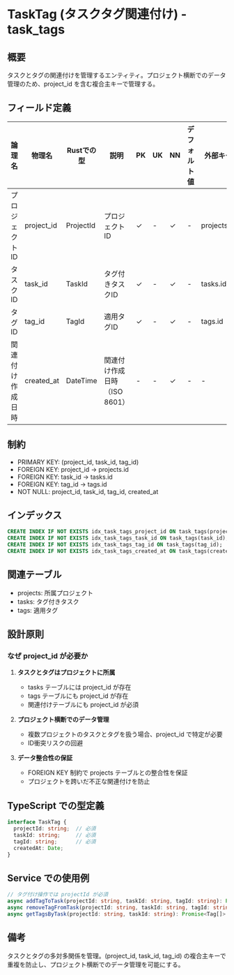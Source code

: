 # TaskTag (タスクタグ関連付け) - task_tags

## 概要
タスクとタグの関連付けを管理するエンティティ。プロジェクト横断でのデータ管理のため、project_id を含む複合主キーで管理する。

## フィールド定義

| 論理名 | 物理名 | Rustでの型 | 説明 | PK | UK | NN | デフォルト値 | 外部キー | PostgreSQL型 | SQLite型 | TypeScript型 |
|--------|--------|-----------|------|----|----|----|-----------|---------|-----------|---------|-----------|
| プロジェクトID | project_id | ProjectId | プロジェクトID | ✓ | - | ✓ | - | projects.id | UUID | TEXT | string |
| タスクID | task_id | TaskId | タグ付きタスクID | ✓ | - | ✓ | - | tasks.id | UUID | TEXT | string |
| タグID | tag_id | TagId | 適用タグID | ✓ | - | ✓ | - | tags.id | UUID | TEXT | string |
| 関連付け作成日時 | created_at | DateTime<Utc> | 関連付け作成日時（ISO 8601） | - | - | ✓ | - | - | TIMESTAMPTZ | TEXT | string |

## 制約
- PRIMARY KEY: (project_id, task_id, tag_id)
- FOREIGN KEY: project_id → projects.id
- FOREIGN KEY: task_id → tasks.id
- FOREIGN KEY: tag_id → tags.id
- NOT NULL: project_id, task_id, tag_id, created_at

## インデックス
```sql
CREATE INDEX IF NOT EXISTS idx_task_tags_project_id ON task_tags(project_id);
CREATE INDEX IF NOT EXISTS idx_task_tags_task_id ON task_tags(task_id);
CREATE INDEX IF NOT EXISTS idx_task_tags_tag_id ON task_tags(tag_id);
CREATE INDEX IF NOT EXISTS idx_task_tags_created_at ON task_tags(created_at);
```

## 関連テーブル
- projects: 所属プロジェクト
- tasks: タグ付きタスク
- tags: 適用タグ

## 設計原則

### なぜ project_id が必要か

1. **タスクとタグはプロジェクトに所属**
   - tasks テーブルには project_id が存在
   - tags テーブルにも project_id が存在
   - 関連付けテーブルにも project_id が必須

2. **プロジェクト横断でのデータ管理**
   - 複数プロジェクトのタスクとタグを扱う場合、project_id で特定が必要
   - ID衝突リスクの回避

3. **データ整合性の保証**
   - FOREIGN KEY 制約で projects テーブルとの整合性を保証
   - プロジェクトを跨いだ不正な関連付けを防止

## TypeScript での型定義

```typescript
interface TaskTag {
  projectId: string;  // 必須
  taskId: string;     // 必須
  tagId: string;      // 必須
  createdAt: Date;
}
```

## Service での使用例

```typescript
// タグ付け操作では projectId が必須
async addTagToTask(projectId: string, taskId: string, tagId: string): Promise<void>
async removeTagFromTask(projectId: string, taskId: string, tagId: string): Promise<void>
async getTagsByTask(projectId: string, taskId: string): Promise<Tag[]>
```

## 備考
タスクとタグの多対多関係を管理。(project_id, task_id, tag_id) の複合主キーで重複を防止し、プロジェクト横断でのデータ管理を可能にする。
